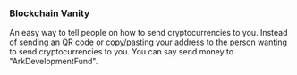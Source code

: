 ### Blockchain Vanity


An easy way to tell people on how to send cryptocurrencies to you. Instead of sending an QR code or copy/pasting your address to the person wanting to send cryptocurrencies to you. You can say send money to "ArkDevelopmentFund".
